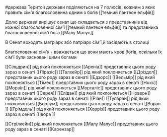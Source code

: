 #держава 
Теритоії держави поділяються на 7 полюсів, кожним з яких править сім'я благословенна одним з богів  [[темний пантеон ельфів]]

Долю держави вирішує сенат що складається з представників від кожної благословенної сім'ї [[темний пантеон ельфів]] та представника благословенної сім'ї  бога [[Малу Малус]]

В Сенат воходять матріарх або патріарх сім'ї,й засідають в столиці

Благословенна сім'я - вважається що вони мають кров богів, оскільки їх  сім'ї були засновані  цими богами

[[Сільдрин]]	 рід який поклоняється 	[[Ареніа]]	 представник цього роду зараз в сенаті	[[Ліразіс]]
[[Талхейр]]	 рід який поклоняється 	[[Дріздол]]	 представник цього роду зараз в сенаті	[[Едзорс]]
[[Вельмір]]	 рід який поклоняється 	[[Тімео]]	 представник цього роду зараз в сенаті	[[Нокс]]
[[Морвіл]]	 рід який поклоняється 	[[Морталіс]]	 представник цього роду зараз в сенаті	[[Серея]]
[[Елідан]]	 рід який поклоняється 	[[Новерн]]	 представник цього роду зараз в сенаті	[[Ріан]]
[[Туларан]]	 рід який поклоняється 	[[Боолум]]	 представник цього роду зараз в сенаті	[[Воран ]]
[[Грімдель]]	 рід який поклоняється 	[[Хорріз]]	 представник цього роду зараз в сенаті	[[Івора ]]

[[Стрілкейн]]	 рід який поклоняється 	[[Малу Малус]]	 представник цього роду зараз в сенаті	[[Карензар]]